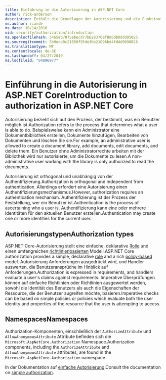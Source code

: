 ```yaml
---
title: Einführung in die Autorisierung in ASP.NET Core
author: rick-anderson
description: Enthält die Grundlagen der Autorisierung und die Funktionsweise der Autorisierung in ASP.NET Core-apps.
ms.author: riande
ms.date: 10/14/2016
uid: security/authorization/introduction
ms.openlocfilehash: 5465eb7875ebecd77b628376ef886db0ddd05025
ms.sourcegitcommit: 5b0eca8c21550f95de3bb21096bd4fd4d9098026
ms.translationtype: MT
ms.contentlocale: de-DE
ms.lasthandoff: 04/27/2019
ms.locfileid: "64896977"
---
```

# <a name="introduction-to-authorization-in-aspnet-core"></a><span data-ttu-id="c268e-103">Einführung in die Autorisierung in ASP.NET Core</span><span class="sxs-lookup"><span data-stu-id="c268e-103">Introduction to authorization in ASP.NET Core</span></span>

<a name="security-authorization-introduction"></a>

<span data-ttu-id="c268e-104">Autorisierung bezieht sich auf den Prozess, der bestimmt, was ein Benutzer möglich ist.</span><span class="sxs-lookup"><span data-stu-id="c268e-104">Authorization refers to the process that determines what a user is able to do.</span></span> <span data-ttu-id="c268e-105">Beispielsweise kann ein Administrator eine Dokumentbibliothek erstellen, Dokumente hinzufügen, Bearbeiten von Dokumenten und löschen Sie sie.</span><span class="sxs-lookup"><span data-stu-id="c268e-105">For example, an administrative user is allowed to create a document library, add documents, edit documents, and delete them.</span></span> <span data-ttu-id="c268e-106">Ein Benutzer ohne Administratorrechte arbeiten mit der Bibliothek wird nur autorisierte, um die Dokumente zu lesen.</span><span class="sxs-lookup"><span data-stu-id="c268e-106">A non-administrative user working with the library is only authorized to read the documents.</span></span>

<span data-ttu-id="c268e-107">Autorisierung ist orthogonal und unabhängig von der Authentifizierung.</span><span class="sxs-lookup"><span data-stu-id="c268e-107">Authorization is orthogonal and independent from authentication.</span></span> <span data-ttu-id="c268e-108">Allerdings erfordert eine Autorisierung einen Authentifizierungsmechanismus.</span><span class="sxs-lookup"><span data-stu-id="c268e-108">However, authorization requires an authentication mechanism.</span></span> <span data-ttu-id="c268e-109">Authentifizierung ist der Prozess der Feststellung, wer ein Benutzer ist.</span><span class="sxs-lookup"><span data-stu-id="c268e-109">Authentication is the process of ascertaining who a user is.</span></span> <span data-ttu-id="c268e-110">Authentifizierung kann eine oder mehrere Identitäten für den aktuellen Benutzer erstellen.</span><span class="sxs-lookup"><span data-stu-id="c268e-110">Authentication may create one or more identities for the current user.</span></span>

## <a name="authorization-types"></a><span data-ttu-id="c268e-111">Autorisierungstypen</span><span class="sxs-lookup"><span data-stu-id="c268e-111">Authorization types</span></span>

<span data-ttu-id="c268e-112">ASP.NET Core-Autorisierung stellt eine einfache, deklarative [Rolle](xref:security/authorization/roles) und einen umfangreichen [richtlinienbasierten](xref:security/authorization/policies) Modell.</span><span class="sxs-lookup"><span data-stu-id="c268e-112">ASP.NET Core authorization provides a simple, declarative [role](xref:security/authorization/roles) and a rich [policy-based](xref:security/authorization/policies) model.</span></span> <span data-ttu-id="c268e-113">Autorisierung Anforderungen ausgedrückt wird, und Handler auswerten, die Benutzeransprüche im Hinblick auf Anforderungen.</span><span class="sxs-lookup"><span data-stu-id="c268e-113">Authorization is expressed in requirements, and handlers evaluate a user's claims against requirements.</span></span> <span data-ttu-id="c268e-114">Imperative Überprüfungen können auf einfache Richtlinien oder Richtlinien ausgewertet werden, sowohl die Identität des Benutzers als auch die Eigenschaften der Ressource, die der Benutzer zugreifen möchte, basieren.</span><span class="sxs-lookup"><span data-stu-id="c268e-114">Imperative checks can be based on simple policies or policies which evaluate both the user identity and properties of the resource that the user is attempting to access.</span></span>

## <a name="namespaces"></a><span data-ttu-id="c268e-115">Namespaces</span><span class="sxs-lookup"><span data-stu-id="c268e-115">Namespaces</span></span>

<span data-ttu-id="c268e-116">Authorization-Komponenten, einschließlich der `AuthorizeAttribute` und `AllowAnonymousAttribute` Attribute befinden sich die `Microsoft.AspNetCore.Authorization` Namespace.</span><span class="sxs-lookup"><span data-stu-id="c268e-116">Authorization components, including the `AuthorizeAttribute` and `AllowAnonymousAttribute` attributes, are found in the `Microsoft.AspNetCore.Authorization` namespace.</span></span>

<span data-ttu-id="c268e-117">In der Dokumentation auf [einfache Autorisierung](xref:security/authorization/simple).</span><span class="sxs-lookup"><span data-stu-id="c268e-117">Consult the documentation on [simple authorization](xref:security/authorization/simple).</span></span>
